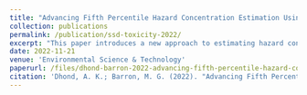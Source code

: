 ```yaml
---
title: "Advancing Fifth Percentile Hazard Concentration Estimation Using Toxicity-Normalized Species Sensitivity Distributions"
collection: publications
permalink: /publication/ssd-toxicity-2022/
excerpt: "This paper introduces a new approach to estimating hazard concentrations using toxicity-normalized species sensitivity distributions (SSDn)."
date: 2022-11-21
venue: 'Environmental Science & Technology'
paperurl: /files/dhond-barron-2022-advancing-fifth-percentile-hazard-concentration-estimation-using-toxicity-normalized-species.pdf
citation: 'Dhond, A. K.; Barron, M. G. (2022). "Advancing Fifth Percentile Hazard Concentration Estimation Using Toxicity-Normalized Species Sensitivity Distributions." Environ. Sci. Technol. 56, 17188–17196.'
---
```

